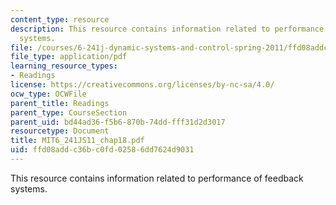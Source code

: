 ```yaml
---
content_type: resource
description: This resource contains information related to performance of feedback
  systems.
file: /courses/6-241j-dynamic-systems-and-control-spring-2011/ffd08addc36bc0fd02586dd7624d9031_MIT6_241JS11_chap18.pdf
file_type: application/pdf
learning_resource_types:
- Readings
license: https://creativecommons.org/licenses/by-nc-sa/4.0/
ocw_type: OCWFile
parent_title: Readings
parent_type: CourseSection
parent_uid: bd44ad36-f5b6-870b-74dd-fff31d2d3017
resourcetype: Document
title: MIT6_241JS11_chap18.pdf
uid: ffd08add-c36b-c0fd-0258-6dd7624d9031
---
```

This resource contains information related to performance of feedback systems.